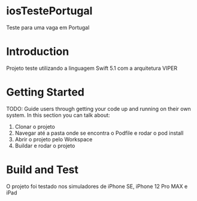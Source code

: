 # iosTestePortugal
Teste para uma vaga em Portugal

# Introduction 
Projeto teste utilizando a linguagem Swift 5.1 com a arquitetura VIPER

# Getting Started
TODO: Guide users through getting your code up and running on their own system. In this section you can talk about:
1.	Clonar o projeto
2.	Navegar até a pasta onde se encontra o Podfile e rodar o pod install
3.	Abrir o projeto pelo Workspace
4.	Buildar e rodar o projeto

# Build and Test
O projeto foi testado nos simuladores de iPhone SE, iPhone 12 Pro MAX e iPad
